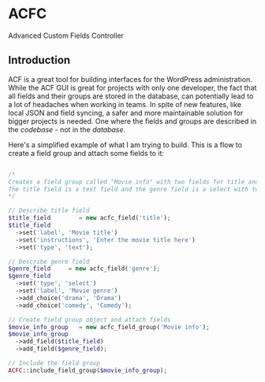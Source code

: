 # ACFC
Advanced Custom Fields Controller


## Introduction

ACF is a great tool for building interfaces for the WordPress administration. While the ACF GUI is great for projects with only one developer, the fact that all fields and their groups are stored in the database, can potentially lead to a lot of headaches when working in teams. In spite of new features, like local JSON and field syncing, a safer and more maintainable solution for bigger projects is needed. One where the fields and groups are described in the *codebase* - not in the *database*.

Here's a simplified example of what I am trying to build. This is a flow to create a field group and attach some fields to it:

```PHP

/*
Creates a field group called "Movie info" with two fields for title and genre.
The title field is a text field and the genre field is a select with two options.
*/

// Describe title field
$title_field        = new acfc_field('title');
$title_field
  ->set('label', 'Movie title')
  ->set('instructions', 'Enter the movie title here')
  ->set('type', 'text');

// Describe genre field
$genre_field     = new acfc_field('genre');
$genre_field
  ->set('type', 'select')
  ->set('label', 'Movie genre')
  ->add_choice('drama', 'Drama')
  ->add_choice('comedy', 'Comedy');

// Create field group object and attach fields
$movie_info_group   = new acfc_field_group('Movie info');
$movie_info_group
  ->add_field($title_field)
  ->add_field($genre_field);

// Include the field group
ACFC::include_field_group($movie_info_group);

```
